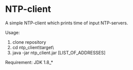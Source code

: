 # NTP-client
A simple NTP-client which prints time of input NTP-servers.

Usage: 
1. clone repository
2. cd ntp_client\target\
3. java -jar ntp_client.jar [LIST_OF_ADDRESSES]

Requirement:
JDK 1.8_*